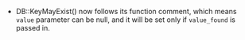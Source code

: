 * DB::KeyMayExist() now follows its function comment, which means `value` parameter can be null, and it will be set only if `value_found` is passed in.